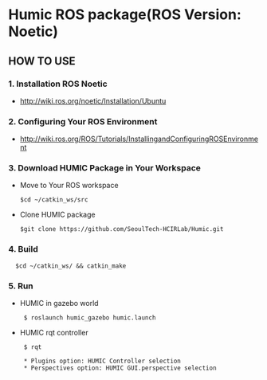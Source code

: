# Humic ROS package(ROS Version: Noetic)

## HOW TO USE

### 1. Installation ROS Noetic

* http://wiki.ros.org/noetic/Installation/Ubuntu

### 2. Configuring Your ROS Environment

* http://wiki.ros.org/ROS/Tutorials/InstallingandConfiguringROSEnvironment

### 3. Download HUMIC Package in Your Workspace

* Move to Your ROS workspace
    
      $cd ~/catkin_ws/src
    
* Clone HUMIC package
   
      $git clone https://github.com/SeoulTech-HCIRLab/Humic.git

### 4. Build

      $cd ~/catkin_ws/ && catkin_make

### 5. Run

* HUMIC in gazebo world

       $ roslaunch humic_gazebo humic.launch

* HUMIC rqt controller

       $ rqt
       
       * Plugins option: HUMIC Controller selection
       * Perspectives option: HUMIC GUI.perspective selection
       
